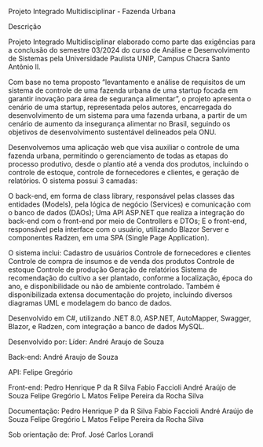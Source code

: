Projeto Integrado Multidisciplinar - Fazenda Urbana

Descrição

Projeto Integrado Multidisciplinar elaborado como parte das exigências para a conclusão do semestre 03/2024 do curso de Análise e Desenvolvimento de Sistemas pela Universidade Paulista UNIP, Campus Chacra Santo Antônio ll.

Com base no tema proposto “levantamento e análise de requisitos de um sistema de controle de uma fazenda urbana de uma startup focada em garantir inovação para área de segurança alimentar”, o projeto apresenta o cenário de uma startup, representada pelos autores, encarregada do desenvolvimento de um sistema para uma fazenda urbana, a partir de um cenário de aumento da insegurança alimentar no Brasil, seguindo os objetivos de desenvolvimento sustentável delineados pela ONU.

Desenvolvemos uma aplicação web que visa auxiliar o controle de uma fazenda urbana, permitindo o gerenciamento de todas as etapas do processo produtivo, desde o plantio até a venda dos produtos, incluindo o controle de estoque, controle de fornecedores e clientes, e geração de relatórios. O sistema possui 3 camadas:

O back-end, em forma de class library, responsável pelas classes das entidades (Models), pela lógica de negócio (Services) e comunicação com o banco de dados (DAOs);
Uma API ASP.NET que realiza a integração do back-end com o front-end por meio de Controllers e DTOs;
E o front-end, responsável pela interface com o usuário, utilizando Blazor Server e componentes Radzen, em uma SPA (Single Page Application).

O sistema inclui:
Cadastro de usuários
Controle de fornecedores e clientes
Controle de compra de insumos e de venda dos produtos
Controle de estoque
Controle de produção
Geração de relatórios
Sistema de recomendação do cultivo a ser plantado, conforme a localização, época do ano, e disponibilidade ou não de ambiente controlado.
Também é disponibilizada extensa documentação do projeto, incluindo diversos diagramas UML e modelagem do banco de dados.

Desenvolvido em C#, utilizando .NET 8.0, ASP.NET, AutoMapper, Swagger, Blazor, e Radzen, com integração a banco de dados MySQL.

Desenvolvido por:
Líder: André Araujo de Souza

Back-end:
André Araujo de Souza

API:
Felipe Gregório

Front-end:
Pedro Henrique P da R Silva
Fabio Faccioli 
André Araújo de Souza
Felipe Gregório L Matos
Felipe Pereira da Rocha Silva

Documentação:
Pedro Henrique P da R Silva
Fabio Faccioli 
André Araújo de Souza
Felipe Gregório L Matos
Felipe Pereira da Rocha Silva

Sob orientação de:
Prof. José Carlos Lorandi

